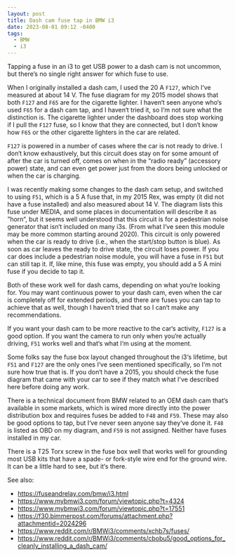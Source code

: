 ```yaml
---
layout: post
title: Dash cam fuse tap in BMW i3
date: 2023-08-01 09:12 -0400
tags:
  - BMW
  - i3
---
```


Tapping a fuse in an i3 to get USB power to a dash cam is not uncommon, but there‘s no single right answer for which fuse to use.

When I originally installed a dash cam, I used the 20 A `F127`, which I‘ve measured at about 14 V. The fuse diagram for my 2015 model shows that both `F127` and `F65` are for the cigarette lighter. I haven‘t seen anyone who‘s used `F65` for a dash cam tap, and I haven‘t tried it, so I‘m not sure what the distinction is. The cigarette lighter under the dashboard does stop working if I pull the `F127` fuse, so I know that they are connected, but I don‘t know how `F65` or the other cigarette lighters in the car are related.

`F127` is powered in a number of cases where the car is not ready to drive. I don‘t know exhaustively, but this circuit does stay on for some amount of after the car is turned off, comes on when in the “radio ready” (accessory power) state, and can even get power just from the doors being unlocked or when the car is charging.

I was recently making some changes to the dash cam setup, and switched to using `F51`, which is a 5 A fuse that, in my 2015 Rex, was empty (it did not have a fuse installed) and also measured about 14 V. The diagram lists this fuse under MEDIA, and some places in documentation will describe it as ”horn“, but it seems well understood that this circuit is for a pedestrian noise generator that isn‘t included on many i3s. (From what I‘ve seen this module may be more common starting around 2020). This circuit is only powered when the car is ready to drive (i.e., when the start/stop button is blue). As soon as car leaves the ready to drive state, the circuit loses power. If you car does include a pedestrian noise module, you will have a fuse in `F51` but can still tap it. If, like mine, this fuse was empty, you should add a 5 A mini fuse if you decide to tap it.

Both of these work well for dash cams, depending on what you‘re looking for. You may want continuous power to your dash cam, even when the car is completely off for extended periods, and there are fuses you can tap to achieve that as well, though I haven‘t tried that so I can‘t make any recommendations.

If you want your dash cam to be more reactive to the car‘s activity, `F127` is a good option. If you want the camera to run only when you‘re actually driving, `F51` works well and that‘s what I‘m using at the moment.

Some folks say the fuse box layout changed throughout the i3‘s lifetime, but `F51` and `F127` are the only ones I‘ve seen mentioned specifically, so I‘m not sure how true that is. If you don‘t have a 2015, you should check the fuse diagram that came with your car to see if they match what I've described here before doing any work.

There is a technical document from BMW related to an OEM dash cam that‘s available in some markets, which is wired more directly into the power distribution box and requires fuses be added to `F48` and `F59`. These may also be good options to tap, but I‘ve never seen anyone say they‘ve done it. `F48` is listed as OBD on my diagram, and `F59` is not assigned. Neither have fuses installed in my car.

There is a T25 Torx screw in the fuse box well that works well for grounding most USB kits that have a spade- or fork-style wire end for the ground wire. It can be a little hard to see, but it‘s there.

See also:

- https://fuseandrelay.com/bmw/i3.html
- https://www.mybmwi3.com/forum/viewtopic.php?t=4324
- https://www.mybmwi3.com/forum/viewtopic.php?t=17551
- https://f30.bimmerpost.com/forums/attachment.php?attachmentid=2024296
- https://www.reddit.com/r/BMWi3/comments/xchb7s/fuses/
- https://www.reddit.com/r/BMWi3/comments/cbobu5/good_options_for_cleanly_installing_a_dash_cam/
